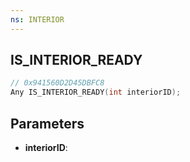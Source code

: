 ```yaml
---
ns: INTERIOR
---
```

## IS_INTERIOR_READY

```c
// 0x941560D2D45DBFC8
Any IS_INTERIOR_READY(int interiorID);
```

## Parameters
* **interiorID**:
